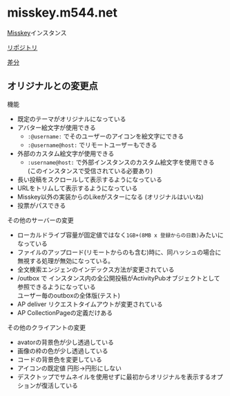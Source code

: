 # misskey.m544.net

[Misskey](https://github.com/syuilo/misskey)インスタンス

[リポジトリ](https://github.com/mei23/misskey/tree/mei-m544)

[差分](https://github.com/syuilo/misskey/compare/master...mei23:mei-m544)

## オリジナルとの変更点

機能

- 既定のテーマがオリジナルになっている
- アバター絵文字が使用できる
  - `:@username:` でそのユーザーのアイコンを絵文字にできる
  - `:@username@host:` でリモートユーザーもできる
- 外部のカスタム絵文字が使用できる
  - `:username@host:` で外部インスタンスのカスタム絵文字を使用できる  
    (このインスタンスで受信されている必要あり)
- 長い投稿をスクロールして表示するようになっている
- URLをトリムして表示するようになっている
- Misskey以外の実装からのLikeがスターになる (オリジナルはいいね)
- 投票がパスできる

その他のサーバーの変更

- ローカルドライブ容量が固定値ではなく`1GB+(8MB x 登録からの日数)`みたいになっている
- ファイルのアップロード(リモートからのも含む)時に、同ハッシュの場合に無視する処理が無効になっている。
- 全文検索エンジェンのインデックス方法が変更されている
- /outbox で インスタンス内の全公開投稿がActivityPubオブジェクトとして参照できるようになっている  
  ユーザー毎のoutboxの全体版(テスト)
- AP deliver リクエストタイムアウトが変更されている
- AP CollectionPageの定義だけある

その他のクライアントの変更

- avatorの背景色が少し透過している
- 画像の枠の色が少し透過している
- コードの背景色を変更している
- アイコンの既定値 円形→円形にしない
- デスクトップでサムネイルを使用せずに最初からオリジナルを表示するオプションが復活している
